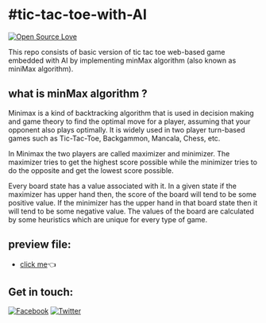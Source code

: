 # #tic-tac-toe-with-AI
[![Open Source Love](https://badges.frapsoft.com/os/v1/open-source-150x25.png?v=103)](https://github.com/s-4-m-a-n)


This repo consists of basic version of tic tac toe web-based game embedded with AI by implementing  minMax algorithm (also known as miniMax algorithm).


## what is minMax algorithm ?
Minimax is a kind of backtracking algorithm that is used in decision making and game theory to find the optimal move for a player, assuming that your opponent also plays optimally. It is widely used in two player turn-based games such as Tic-Tac-Toe, Backgammon, Mancala, Chess, etc.

In Minimax the two players are called maximizer and minimizer. The maximizer tries to get the highest score possible while the minimizer tries to do the opposite and get the lowest score possible.

Every board state has a value associated with it. In a given state if the maximizer has upper hand then, the score of the board will tend to be some positive value. If the minimizer has the upper hand in that board state then it will tend to be some negative value. The values of the board are calculated by some heuristics which are unique for every type of game.

## preview file:
   - [click me](https://rawcdn.githack.com/s-4-m-a-n/tic-tac-toe-with-AI/63a652736beb71d23741432c5fd247a2f4df6a81/main/index.html "preview Now"):point_left:

## Get in touch:
[![Facebook](https://img.shields.io/static/v1.svg?label=follow&message=@me&color=9cf&logo=facebook&style=flat&logoColor=white&colorA=informational)](https://www.facebook.com/suman.dhakal.39982) 
[![Twitter](https://img.shields.io/static/v1.svg?label=follow&message=@&color=grey&logo=twitter&style=flat&logoColor=white&colorA=critical)](https://twitter.com/s_4_m_A_N)
